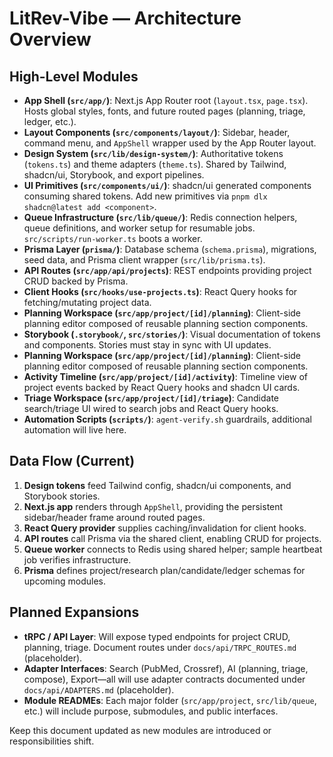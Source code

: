 # LitRev-Vibe — Architecture Overview

## High-Level Modules

- **App Shell (`src/app/`)**: Next.js App Router root (`layout.tsx`, `page.tsx`). Hosts global styles, fonts, and future routed pages (planning, triage, ledger, etc.).
- **Layout Components (`src/components/layout/`)**: Sidebar, header, command menu, and `AppShell` wrapper used by the App Router layout.
- **Design System (`src/lib/design-system/`)**: Authoritative tokens (`tokens.ts`) and theme adapters (`theme.ts`). Shared by Tailwind, shadcn/ui, Storybook, and export pipelines.
- **UI Primitives (`src/components/ui/`)**: shadcn/ui generated components consuming shared tokens. Add new primitives via `pnpm dlx shadcn@latest add <component>`.
- **Queue Infrastructure (`src/lib/queue/`)**: Redis connection helpers, queue definitions, and worker setup for resumable jobs. `src/scripts/run-worker.ts` boots a worker.
- **Prisma Layer (`prisma/`)**: Database schema (`schema.prisma`), migrations, seed data, and Prisma client wrapper (`src/lib/prisma.ts`).
- **API Routes (`src/app/api/projects`)**: REST endpoints providing project CRUD backed by Prisma.
- **Client Hooks (`src/hooks/use-projects.ts`)**: React Query hooks for fetching/mutating project data.
- **Planning Workspace (`src/app/project/[id]/planning`)**: Client-side planning editor composed of reusable planning section components.
- **Storybook (`.storybook/`, `src/stories/`)**: Visual documentation of tokens and components. Stories must stay in sync with UI updates.
- **Planning Workspace (`src/app/project/[id]/planning`)**: Client-side planning editor composed of reusable planning section components.
- **Activity Timeline (`src/app/project/[id]/activity`)**: Timeline view of project events backed by React Query hooks and shadcn UI cards.
- **Triage Workspace (`src/app/project/[id]/triage`)**: Candidate search/triage UI wired to search jobs and React Query hooks.
- **Automation Scripts (`scripts/`)**: `agent-verify.sh` guardrails, additional automation will live here.

## Data Flow (Current)
1. **Design tokens** feed Tailwind config, shadcn/ui components, and Storybook stories.
2. **Next.js app** renders through `AppShell`, providing the persistent sidebar/header frame around routed pages.
3. **React Query provider** supplies caching/invalidation for client hooks.
4. **API routes** call Prisma via the shared client, enabling CRUD for projects.
5. **Queue worker** connects to Redis using shared helper; sample heartbeat job verifies infrastructure.
6. **Prisma** defines project/research plan/candidate/ledger schemas for upcoming modules.

## Planned Expansions
- **tRPC / API Layer**: Will expose typed endpoints for project CRUD, planning, triage. Document routes under `docs/api/TRPC_ROUTES.md` (placeholder).
- **Adapter Interfaces**: Search (PubMed, Crossref), AI (planning, triage, compose), Export—all will use adapter contracts documented under `docs/api/ADAPTERS.md` (placeholder).
- **Module READMEs**: Each major folder (`src/app/project`, `src/lib/queue`, etc.) will include purpose, submodules, and public interfaces.

Keep this document updated as new modules are introduced or responsibilities shift.
